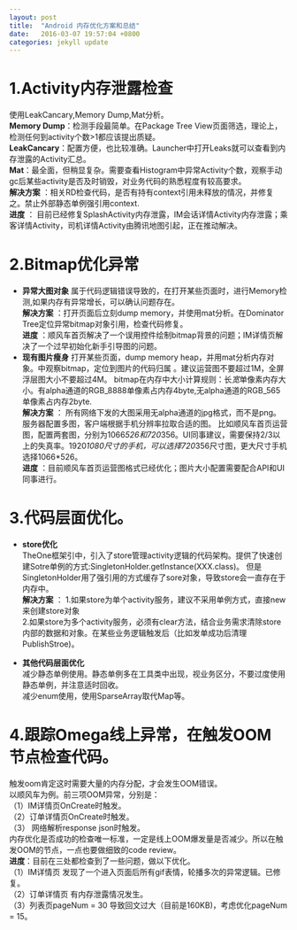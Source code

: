 ```yaml
---
layout: post
title:  "Android 内存优化方案和总结"
date:   2016-03-07 19:57:04 +0800
categories: jekyll update
---
```

# 1.Activity内存泄露检查
使用LeakCancary,Memory Dump,Mat分析。    
**Memory Dump**：检测手段最简单。在Package Tree View页面筛选，理论上，检测任何到activity个数>1都应该提出质疑。    
**LeakCancary**：配置方便，也比较准确。Launcher中打开Leaks就可以查看到内存泄露的Activity汇总。    
**Mat**：最全面，但稍显复杂。需要查看Histogram中异常Activity个数，观察手动gc后某些activity是否及时销毁，对业务代码的熟悉程度有较高要求。    
**解决方案** ：相关RD检查代码，是否有持有context引用未释放的情况，并修复之。禁止外部静态单例强引用context.  
**进度** ： 目前已经修复SplashActivity内存泄露，IM会话详情Activity内存泄露；乘客详情Activity，司机详情Activity由腾讯地图引起，正在推动解决。  




# 2.Bitmap优化异常 
- **异常大图对象** 
属于代码逻辑错误导致的，在打开某些页面时，进行Memory检测,如果内存有异常增长，可以确认问题存在。  
**解决方案** ：打开页面后立刻dump memory，并使用mat分析。在Dominator Tree定位异常bitmap对象引用，检查代码修复。  
**进度** ：顺风车首页解决了一个误用控件绘制bitmap背景的问题；IM详情页解决了一个过早初始化新手引导图的问题。  
- **现有图片瘦身** 
打开某些页面，dump memory heap，并用mat分析内存对象。中观察bitmap，定位到图片的代码归属 。建议运营图不要超过1M，全屏浮层图大小不要超过4M。
bitmap在内存中大小计算规则：长*宽*单像素内存大小。有alpha通道的RGB_8888单像素占内存4byte,无alpha通道的RGB_565单像素占内存2byte.  
**解决方案** ： 所有网络下发的大图采用无alpha通道的jpg格式，而不是png。服务器配置多图，客户端根据手机分辨率拉取合适的图。
比如顺风车首页运营图，配置两套图，分别为1066*526和720*356。UI同事建议，需要保持2/3以上的失真率。1920*1080尺寸的手机，可以选择720*356尺寸图，更大尺寸手机选择1066*526。  
**进度** ：目前顺风车首页运营图格式已经优化；图片大小配置需要配合API和UI同事进行。




# 3.代码层面优化。  
- **store优化**  
TheOne框架引中，引入了store管理activity逻辑的代码架构。提供了快速创建Sotre单例的方式:SingletonHolder.getInstance(XXX.class)。
但是SingletonHolder用了强引用的方式缓存了sore对象，导致store会一直存在于内存中。  
**解决方案** ：
1.如果store为单个activity服务，建议不采用单例方式，直接new来创建store对象  
2.如果store为多个activity服务，必须有clear方法，结合业务需求清除store内部的数据和对象。在某些业务逻辑触发后（比如发单成功后清理PublishStroe)。  

- **其他代码层面优化**  
减少静态单例使用。静态单例多在工具类中出现，视业务区分，不要过度使用静态单例，并注意适时回收。  
减少enum使用，使用SparseArray取代Map等。




# 4.跟踪Omega线上异常，在触发OOM 节点检查代码。  
触发oom肯定这时需要大量的内存分配，才会发生OOM错误。  
以顺风车为例。前三项OOM异常，分别是：     
（1）IM详情页OnCreate时触发。    
（2）订单详情页OnCreate时触发。     
（3） 网络解析response json时触发。    
内存优化是否成功的检查唯一标准，一定是线上OOM爆发量是否减少。所以在触发OOM的节点，一点也要做细致的code review。  
**进度**：目前在三处都检查到了一些问题，做以下优化。  
（1）IM详情页 发现了一个进入页面后所有gif表情，轮播多次的异常逻辑。已修复。  
（2）订单详情页 有内存泄露情况发生。  
（3）列表页pageNum = 30 导致回文过大（目前是160KB)，考虑优化pageNum = 15。  



[jekyll-docs]: http://jekyllrb.com/docs/home
[jekyll-gh]:   https://github.com/jekyll/jekyll
[jekyll-talk]: https://talk.jekyllrb.com/
